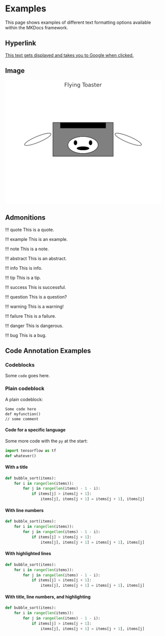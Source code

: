 # Examples

This page shows examples of different text formatting options available within the MKDocs framework.

## Hyperlink

[This text gets displayed and takes you to Google when clicked.](https://www.google.com)

## Image

![alt text](AI_MatLab_Toaster.png)

## Admonitions

!!! quote
    This is a quote.

!!! example
    This is an example.

!!! note
    This is a note.

!!! abstract
    This is an abstract.

!!! info
    This is info.

!!! tip
    This is a tip.

!!! success
    This is successful.

!!! question
    This is a question?

!!! warning
    This is a warning!

!!! failure
    This is a failure.

!!! danger
    This is dangerous.

!!! bug
    This is a bug.

## Code Annotation Examples

### Codeblocks

Some `code` goes here.

### Plain codeblock

A plain codeblock:

```
Some code here
def myfunction()
// some comment
```

#### Code for a specific language

Some more code with the `py` at the start:

``` py
import tensorflow as tf
def whatever()
```

#### With a title

``` py title="bubble_sort.py"
def bubble_sort(items):
    for i in range(len(items)):
        for j in range(len(items) - 1 - i):
            if items[j] > items[j + 1]:
                items[j], items[j + 1] = items[j + 1], items[j]
```

#### With line numbers

``` py linenums="1"
def bubble_sort(items):
    for i in range(len(items)):
        for j in range(len(items) - 1 - i):
            if items[j] > items[j + 1]:
                items[j], items[j + 1] = items[j + 1], items[j]
```

#### With highlighted lines

``` py hl_lines="2 3"
def bubble_sort(items):
    for i in range(len(items)):
        for j in range(len(items) - 1 - i):
            if items[j] > items[j + 1]:
                items[j], items[j + 1] = items[j + 1], items[j]
```

#### With title, line numbers, and highlighting

``` py title="bubble_sort.py" linenums="1" hl_lines="2 3"
def bubble_sort(items):
    for i in range(len(items)):
        for j in range(len(items) - 1 - i):
            if items[j] > items[j + 1]:
                items[j], items[j + 1] = items[j + 1], items[j]
```
